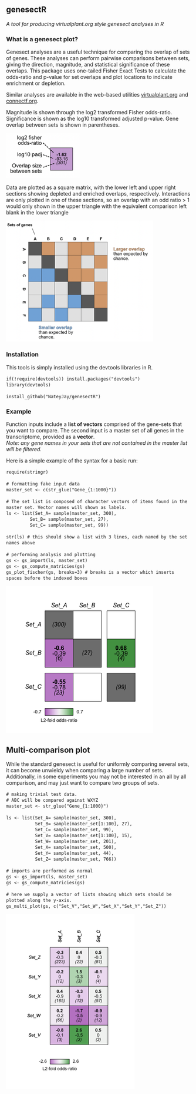 ## genesectR

*A tool for producing virtualplant.org style genesect analyses in R*

### What is a genesect plot?
Genesect analyses are a useful technique for comparing the overlap of sets of genes. These analyses can perform pairwise comparisons between sets, giving the direction, magnitude, and statistical significance of these overlaps. This package uses one-tailed Fisher Exact Tests to calculate the odds-ratio and p-value for set overlaps and plot locations to indicate enrichment or depletion. 

Similar analyses are available in the web-based utilities [virtualplant.org](virtualplant.org) and [connectf.org](connectf.org).  

Magnitude is shown through the log2 transformed Fisher odds-ratio. Significance is shown as the log10 transformed adjusted p-value. Gene overlap between sets is shown in parentheses. 

<img src="images/Values.png" alt="values" width="200"/>

Data are plotted as a square matrix, with the lower left and upper right sections showing depleted and enriched overlaps, respectively. Interactions are only plotted in one of these sections, so an overlap with an odd ratio > 1 would only shown in the upper triangle with the equivalent comparison left blank in the lower triangle

<img src="images/Example.png" alt="example" width="400"/>

### Installation

This tools is simply installed using the devtools libraries in R.


    if(!require(devtools)) install.packages("devtools")
    library(devtools)

    install_github("NateyJay/genesectR")

### Example

Function inputs include a **list of vectors** comprised of the gene-sets that you want to compare. The second input is a master set of all genes in the transcriptome, provided as a **vector**.  
*Note: any gene names in your sets that are not contained in the master list will be filtered.*

Here is a simple example of the syntax for a basic run:

    require(stringr)

    # formatting fake input data
    master_set <- c(str_glue("Gene_{1:1000}"))

    # The set list is composed of character vectors of items found in the master set. Vector names will shown as labels.
    ls <- list(Set_A= sample(master_set, 300),
             Set_B= sample(master_set, 27),
             Set_C= sample(master_set, 99))
             
    str(ls) # this should show a list with 3 lines, each named by the set names above
             
    # performing analysis and plotting
    gs <- gs_import(ls, master_set)
    gs <- gs_compute_matricies(gs)
    gs_plot_fischer(gs, breaks=3) # breaks is a vector which inserts spaces before the indexed boxes
    
<img src="images/Rplot.png" alt="plot" width="400"/>


## Multi-comparison plot

While the standard genesect is useful for uniformly comparing several sets, it can become unwieldy when comparing a large number of sets. Additionally, in some experiments you may not be interested in an all by all comparison, and may just want to compare two groups of sets.



    # making trivial test data.
    # ABC will be compared against WXYZ
    master_set <- str_glue("Gene_{1:1000}")

    ls <- list(Set_A= sample(master_set, 300),
               Set_B= sample(master_set[1:100], 27),
               Set_C= sample(master_set, 99),
               Set_V= sample(master_set[1:100], 15),
               Set_W= sample(master_set, 201),
               Set_X= sample(master_set, 500),
               Set_Y= sample(master_set, 44),
               Set_Z= sample(master_set, 766))

    # imports are performed as normal
    gs <- gs_import(ls, master_set)
    gs <- gs_compute_matricies(gs)

    # here we supply a vector of lists showing which sets should be plotted along the y-axis.
    gs_multi_plot(gs, c("Set_V","Set_W","Set_X","Set_Y","Set_Z"))


<img src="images/Multiplot.png" alt="multiplot" width="350"/>


